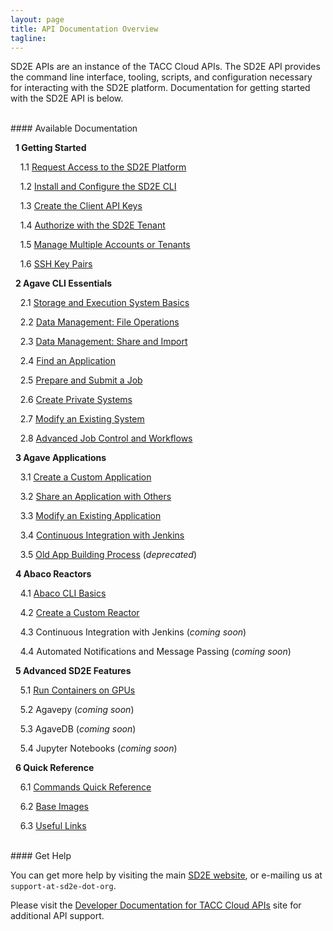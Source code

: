```yaml
---
layout: page
title: API Documentation Overview
tagline:
---
```


SD2E APIs are an instance of the TACC Cloud APIs. The SD2E API provides the command
line interface, tooling, scripts, and configuration necessary for interacting with
the SD2E platform. Documentation for getting started with the SD2E API is below.

<br>
#### Available Documentation

&nbsp;&nbsp;**1 Getting Started**

&nbsp;&nbsp;&nbsp;&nbsp;1.1 [Request Access to the SD2E Platform](docs/01.request_access.md)

&nbsp;&nbsp;&nbsp;&nbsp;1.2 [Install and Configure the SD2E CLI](docs/01.install_cli.md)

&nbsp;&nbsp;&nbsp;&nbsp;1.3 [Create the Client API Keys](docs/01.create_client.md)

&nbsp;&nbsp;&nbsp;&nbsp;1.4 [Authorize with the SD2E Tenant](docs/01.authorization.md)

&nbsp;&nbsp;&nbsp;&nbsp;1.5 [Manage Multiple Accounts or Tenants](docs/01.manage_tokens.md)

&nbsp;&nbsp;&nbsp;&nbsp;1.6 [SSH Key Pairs](docs/01.ssh_keys.md)


&nbsp;&nbsp;**2 Agave CLI Essentials**

&nbsp;&nbsp;&nbsp;&nbsp;2.1 [Storage and Execution System Basics](docs/02.systems_basics.md)

&nbsp;&nbsp;&nbsp;&nbsp;2.2 [Data Management: File Operations](docs/02.data_management.md)

&nbsp;&nbsp;&nbsp;&nbsp;2.3 [Data Management: Share and Import](docs/02.share_import.md)

&nbsp;&nbsp;&nbsp;&nbsp;2.4 [Find an Application](docs/02.find_application.md)

&nbsp;&nbsp;&nbsp;&nbsp;2.5 [Prepare and Submit a Job](docs/02.submit_job.md)

&nbsp;&nbsp;&nbsp;&nbsp;2.6 [Create Private Systems](docs/02.create_systems.md)

&nbsp;&nbsp;&nbsp;&nbsp;2.7 [Modify an Existing System](docs/02.modify_systems.md)

&nbsp;&nbsp;&nbsp;&nbsp;2.8 [Advanced Job Control and Workflows](docs/02.advanced_job.md)


&nbsp;&nbsp;**3 Agave Applications**

&nbsp;&nbsp;&nbsp;&nbsp;3.1 [Create a Custom Application](docs/03.create_app.md)

&nbsp;&nbsp;&nbsp;&nbsp;3.2 [Share an Application with Others](docs/03.share_app.md)

&nbsp;&nbsp;&nbsp;&nbsp;3.3 [Modify an Existing Application](docs/03.modify_app.md)

&nbsp;&nbsp;&nbsp;&nbsp;3.4 [Continuous Integration with Jenkins](docs/03.apps_ci_jenkins.md)

&nbsp;&nbsp;&nbsp;&nbsp;3.5 [Old App Building Process](docs/old/03.old_create_app.md) (*deprecated*)


&nbsp;&nbsp;**4 Abaco Reactors**

&nbsp;&nbsp;&nbsp;&nbsp;4.1 [Abaco CLI Basics](docs/04.abaco_cli.md)

&nbsp;&nbsp;&nbsp;&nbsp;4.2 [Create a Custom Reactor](docs/04.abaco_custom_reactor.html)

&nbsp;&nbsp;&nbsp;&nbsp;4.3 Continuous Integration with Jenkins (*coming soon*)

&nbsp;&nbsp;&nbsp;&nbsp;4.4 Automated Notifications and Message Passing (*coming soon*)


&nbsp;&nbsp;**5 Advanced SD2E Features**

&nbsp;&nbsp;&nbsp;&nbsp;5.1 [Run Containers on GPUs](docs/05.container_gpu.md)

&nbsp;&nbsp;&nbsp;&nbsp;5.2 Agavepy (*coming soon*)

&nbsp;&nbsp;&nbsp;&nbsp;5.3 AgaveDB (*coming soon*)

&nbsp;&nbsp;&nbsp;&nbsp;5.4 Jupyter Notebooks (*coming soon*)



&nbsp;&nbsp;**6 Quick Reference**

&nbsp;&nbsp;&nbsp;&nbsp;6.1 [Commands Quick Reference](docs/06.commands_reference.md)

&nbsp;&nbsp;&nbsp;&nbsp;6.2 [Base Images](docs/06.base_images.md)

&nbsp;&nbsp;&nbsp;&nbsp;6.3 [Useful Links](docs/06.links.md)



<br>
#### Get Help

You can get more help by visiting the main [SD2E website](http://sd2e.org), or
e-mailing us at `support-at-sd2e-dot-org`.

Please visit the [Developer Documentation for TACC Cloud APIs](http://developer.tacc.cloud/)
site for additional API support.
